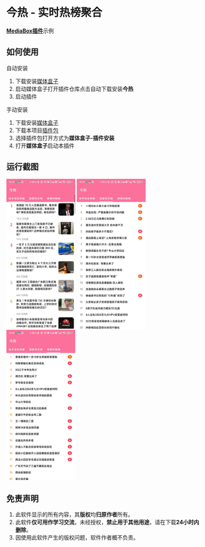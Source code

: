 # 今热 - 实时热榜聚合

[**MediaBox插件**](https://github.com/RyensX/MediaBoxPlugin)示例

## 如何使用

自动安装

1. 下载安装[媒体盒子](https://github.com/RyensX/MediaBox/releases)
2. 启动媒体盒子打开插件仓库点击自动下载安装**今热**
3. 启动插件

手动安装

1. 下载安装[媒体盒子](https://github.com/RyensX/MediaBox/releases)
2. 下载本项目[插件包](https://github.com/RyensX/TodayHot/releases)
3. 选择插件包打开方式为**媒体盒子-插件安装**
4. 打开**媒体盒子**启动本插件

## 运行截图

<img src="doc/screenshot/知乎综合热榜.jpg" title="" width="180">
<img src="doc/screenshot/百度风云榜.jpg" width="180">
<img src="doc/screenshot/微博热搜榜.jpg" width="180">

## 免责声明

1. 此软件显示的所有内容，其**版权**均**归原作者**所有。
2. 此软件**仅可用作学习交流**，未经授权，**禁止用于其他用途**，请在下载**24小时内删除**。
3. 因使用此软件产生的版权问题，软件作者概不负责。
